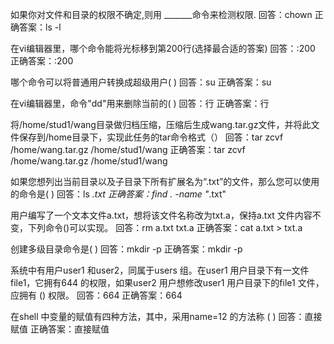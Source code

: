 如果你对文件和目录的权限不确定,则用 _______命令来检测权限.
回答：chown
正确答案：ls -l

在vi编辑器里，哪个命令能将光标移到第200行(选择最合适的答案)
回答：:200
正确答案：:200

哪个命令可以将普通用户转换成超级用户( )
回答：su
正确答案：su

在vi编辑器里，命令"dd"用来删除当前的( )
回答：行
正确答案：行

将/home/stud1/wang目录做归档压缩，压缩后生成wang.tar.gz文件，并将此文件保存到/home目录下，实现此任务的tar命令格式（）
回答：tar zcvf /home/wang.tar.gz /home/stud1/wang
正确答案：tar zcvf /home/wang.tar.gz /home/stud1/wang

如果您想列出当前目录以及子目录下所有扩展名为“.txt”的文件，那么您可以使用的命令是(  )
回答：ls *.txt
正确答案：find . -name "*.txt"

用户编写了一个文本文件a.txt，想将该文件名称改为txt.a，保持a.txt 文件内容不变，下列命令()可以实现。
回答：rm a.txt txt.a
正确答案：cat a.txt > txt.a

创建多级目录命令是( )
回答：mkdir -p
正确答案：mkdir -p

系统中有用户user1 和user2，同属于users 组。在user1 用户目录下有一文件file1，它拥有644 的权限，如果user2 用户想修改user1 用户目录下的file1 文件，应拥有 () 权限。
回答：664
正确答案：664

在shell 中变量的赋值有四种方法，其中，采用name=12 的方法称 ( )
回答：直接赋值
正确答案：直接赋值
